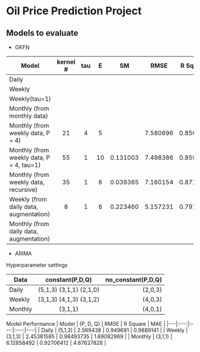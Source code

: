 # Oil Price Prediction Project


## Models to evaluate

-  GKFN

| Model  | kernel # | tau | E | SM |  RMSE | R Square |  MAE |
|---|:---:|:---:|:---:|:---:|:---:|:---:|---:|
| Daily | | | | | | | |
| Weekly | | | | | | | |
| Weekly(tau=1) | | | | | | | |
| Monthly (from monthly data) | | | | | | | | 
| Monthly (from weekly data, P = 4) | 21 | 4 | 5 | | 7.580696 | 0.856241 | 5.441237 |
| Monthly (from weekly data, P = 4, tau=1) | 55 | 1 | 10 | 0.131003 | 7.498386 | 0.859346 | 5.305326 |
| Monthly (from weekly data, recursive) | 35 | 1 | 6 | 0.039365 | 7.160154 | 0.871749 | 5.282052 | 
| Weekly (from daily data, augmentation) | 8 | 1 | 6 | 0.223460 | 5.157231 | 0.797327 | 3.303789 |
| Monthly (from daily data, augmentation) |  |  |  |  | | | |

- ARIMA

Hyperparameter settings

| Data  | constant(P,D,Q) | no_constant(P,D,Q)|
|---|:---:|---:|
| Daily | (5,1,3) (3,1,1) (2,1,0) | (2,0,3) |
| Weekly | (3,1,3) (4,1,3) (3,1,2) | (4,0,3) | 
| Monthly | (3,1,1) | (4,0,1) |


Model Performance
| Model  | (P, D, Q) | RMSE | R Square |  MAE |
|---|:---:|:---:|:---:|---:|
| Daily | (5,1,3) | 2.569438 | 0.949691 | 0.9889141 |
| Weekly | (3,1,3) | 2.45381585 | 0.98493735 | 1.69082969 |
| Monthly | (3,1,1) | 6.12858492 | 0.92706412 | 4.67627828 |
